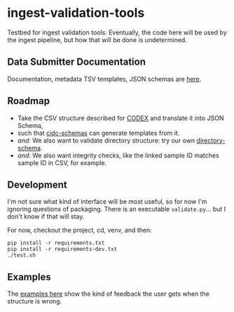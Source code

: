 # ingest-validation-tools
Testbed for ingest validation tools: Eventually, the code here will be used by the ingest pipeline,
but how that will be done is undetermined.

## Data Submitter Documentation

Documentation, metadata TSV templates, JSON schemas are [here](docs).

## Roadmap

- Take the CSV structure described for [CODEX](https://docs.google.com/document/d/1CYYSXPQjwdbvmvZaEcsi_2udvDfGEZrMyh4yFnm4p3M/edit#)
and translate it into JSON Schema,
- such that [cidc-schemas](https://github.com/CIMAC-CIDC/cidc-schemas) can generate templates from it.
- *and*: We also want to validate directory structure: try our own [directory-schema](https://github.com/hubmapconsortium/directory-schema/).
- *and*: We also want integrity checks, like the linked sample ID matches sample ID in CSV, for example.

## Development

I'm not sure what kind of interface will be most useful,
so for now I'm ignoring questions of packaging.
There is an executable `validate.py`... but I don't know if that will stay.

For now, checkout the project, cd, venv, and then:
```
pip install -r requirements.txt
pip install -r requirements-dev.txt
./test.sh
```

## Examples

The [examples here](src) show the kind of feedback the user gets when the structure is wrong.
